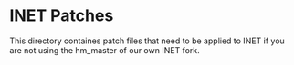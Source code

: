 # INET Patches
This directory containes patch files that need to be applied to INET if you are not using the hm_master of our own INET fork.